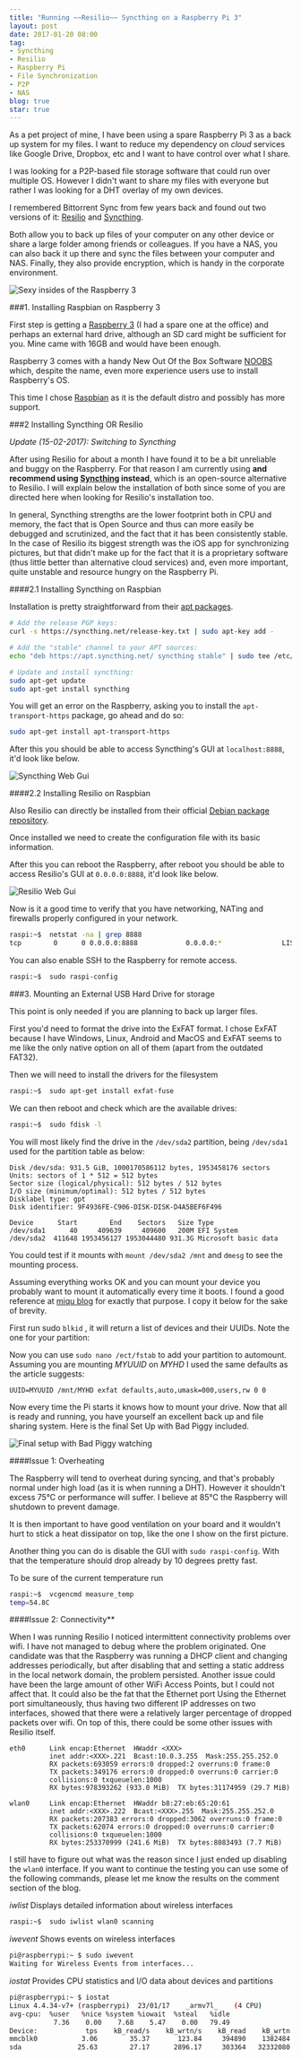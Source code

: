 ```yaml
---
title: "Running ~~Resilio~~ Syncthing on a Raspberry Pi 3"
layout: post
date: 2017-01-20 08:00
tag:
- Syncthing
- Resilio
- Raspberry Pi
- File Synchronization
- P2P
- NAS
blog: true
star: true
---
```


As a pet project of mine, I have been using a spare Raspberry Pi 3 as a back up system for my files. I want to reduce my dependency on *cloud* services like Google Drive, Dropbox, etc and I want to have control over what I share.

I was looking for a P2P-based file storage software that could run over multiple OS. However I didn't want to share my files with everyone but rather I was looking for a DHT overlay of my own devices.

I remembered Bittorrent Sync from few years back and found out two versions of it: [Resilio](https://www.resilio.com) and [Syncthing](https://syncthing.net).

Both allow you to back up files of your computer on any other device or share a large folder among friends or colleagues. If you have a NAS, you can also back it up there and sync the files between your computer and NAS. Finally, they also provide encryption, which is handy in the corporate environment.

![Sexy insides of the Raspberry 3](/assets/images/resilio_raspberry.jpg)

###1. Installing Raspbian on Raspberry 3

First step is getting a [Raspberry 3](https://www.raspberrypi.org/products/raspberry-pi-3-model-b/) (I had a spare one at the office) and perhaps an external hard drive, although an SD card might be sufficient for you. Mine came with 16GB and would have been enough.

Raspberry 3 comes with a handy New Out Of the Box Software [NOOBS](https://www.raspberrypi.org/downloads/noobs/) which, despite the name, even more experience users use to install Raspberry's OS.

This time I chose [Raspbian](https://www.raspberrypi.org/downloads/raspbian/) as it is the default distro and possibly has more support.

###2 Installing Syncthing OR Resilio

*Update (15-02-2017): Switching to Syncthing*

After using Resilio for about a month I have found it to be a bit unreliable and buggy on the Raspberry. For that reason I am currently using **and recommend using [Syncthing](https://syncthing.net) instead**, which is an open-source alternative to Resilio. I will explain below the installation of both since some of you are directed here when looking for Resilio's installation too.

In general, Syncthing strengths are the lower footprint both in CPU and memory, the fact that is Open Source and thus can more easily be debugged and scrutinized, and the fact that it has been consistently stable. In the case of Resilio its biggest strength was the iOS app for synchronizing pictures, but that didn't make up for the fact that it is a proprietary software (thus little better than alternative cloud services) and, even more important, quite unstable and resource hungry on the Raspberry Pi.

####2.1 Installing Syncthing on Raspbian

Installation is pretty straightforward from their [apt packages](https://apt.syncthing.net).

```sh
# Add the release PGP keys:
curl -s https://syncthing.net/release-key.txt | sudo apt-key add -

# Add the "stable" channel to your APT sources:
echo "deb https://apt.syncthing.net/ syncthing stable" | sudo tee /etc/apt/sources.list.d/syncthing.list

# Update and install syncthing:
sudo apt-get update
sudo apt-get install syncthing
```

You will get an error on the Raspberry, asking you to install the `apt-transport-https` package, go ahead and do so:
```sh
sudo apt-get install apt-transport-https
```
After this you should be able to access Syncthing's GUI at `localhost:8888`, it'd look like below.

![Syncthing Web Gui](/assets/images/syncthing_gui.jpg)

####2.2 Installing Resilio on Raspbian

Also Resilio can directly be installed from their official [Debian package repository](https://help.getsync.com/hc/en-us/articles/206178924-Installing-Sync-package-on-Linux).

Once installed we need to create the configuration file with its basic information.

After this you can reboot the Raspberry, after reboot you should be able to access Resilio's GUI at `0.0.0.0:8888`, it'd look like below.

![Resilio Web Gui](/assets/images/resilio_gui.png)

Now is it a good time to verify that you have networking, NATing and firewalls properly configured in your network.

```sh
raspi:~$  netstat -na | grep 8888
tcp        0      0 0.0.0.0:8888            0.0.0.0:*               LISTEN    
```

You can also enable SSH to the Raspberry for remote access.

```sh
raspi:~$  sudo raspi-config
```

###3. Mounting an External USB Hard Drive for storage

This point is only needed if you are planning to back up larger files.

First you'd need to format the drive into the ExFAT format. I chose ExFAT because I have Windows, Linux, Android and MacOS and ExFAT seems to me like the only native option on all of them (apart from the outdated FAT32).  

Then we will need to install the drivers for the filesystem

```sh
raspi:~$  sudo apt-get install exfat-fuse
```

We can then reboot and check which are the available drives:

```sh
raspi:~$  sudo fdisk -l
```

You will most likely find the drive in the `/dev/sda2` partition, being `/dev/sda1` used for the partition table as below:

```
Disk /dev/sda: 931.5 GiB, 1000170586112 bytes, 1953458176 sectors
Units: sectors of 1 * 512 = 512 bytes
Sector size (logical/physical): 512 bytes / 512 bytes
I/O size (minimum/optimal): 512 bytes / 512 bytes
Disklabel type: gpt
Disk identifier: 9F4936FE-C906-DISK-DISK-D4A5BEF6F496

Device      Start        End    Sectors   Size Type
/dev/sda1      40     409639     409600   200M EFI System
/dev/sda2  411648 1953456127 1953044480 931.3G Microsoft basic data
```

You could test if it mounts with `mount /dev/sda2 /mnt` and `dmesg` to see the mounting process.

Assuming everything works OK and you can mount your device you probably want to mount it automatically every time it boots. I found a good reference at [miqu blog](https://miqu.me/blog/2015/01/14/tip-exfat-hdd-with-raspberry-pi/) for exactly that purpose. I copy it below for the sake of brevity.

First run sudo `blkid` , it will return a list of devices and their UUIDs. Note the one for your partition:

Now you can use `sudo nano /ect/fstab` to add your partition to automount. Assuming you are mounting *MYUUID* on *MYHD* I used the same defaults as the article suggests:

```
UUID=MYUUID /mnt/MYHD exfat defaults,auto,umask=000,users,rw 0 0
```

Now every time the Pi starts it knows how to mount your drive. Now that all is ready and running, you have yourself an excellent back up and file sharing system.  Here is the final Set Up with Bad Piggy included.

![Final setup with Bad Piggy watching](/assets/images/raspberry_setup.jpg)

####Issue 1: Overheating

The Raspberry will tend to overheat during syncing, and that's probably normal under high load (as it is when running a DHT). However it shouldn't excess 75°C or performance will suffer. I believe at 85°C the Raspberry will shutdown to prevent damage.

It is then important to have good ventilation on your board and it wouldn't hurt to stick a heat dissipator on top, like the one I show on the first picture.

Another thing you can do is disable the GUI with `sudo raspi-config`. With that the temperature should drop already by 10 degrees pretty fast.

To be sure of the current temperature run

```sh
raspi:~$  vcgencmd measure_temp
temp=54.8C
```

####Issue 2: Connectivity**

When I was running Resilio I noticed intermittent connectivity problems over wifi. I have not managed to debug where the problem originated. One candidate was that the Raspberry was running a DHCP client and changing addresses periodically, but after disabling that and setting a static address in the local network domain, the problem persisted. Another issue could have been the large amount of other WiFi Access Points, but I could not affect that. It could also be the fat that the Ethernet port Using the Ethernet port simultaneously, thus having two different IP addresses on two interfaces, showed that there were a relatively larger percentage of dropped packets over wifi. On top of this, there could be some other issues with Resilio itself.

```
eth0      Link encap:Ethernet  HWaddr <XXX>  
          inet addr:<XXX>.221  Bcast:10.0.3.255  Mask:255.255.252.0
          RX packets:693059 errors:0 dropped:2 overruns:0 frame:0
          TX packets:349176 errors:0 dropped:0 overruns:0 carrier:0
          collisions:0 txqueuelen:1000
          RX bytes:978393262 (933.0 MiB)  TX bytes:31174959 (29.7 MiB)

wlan0     Link encap:Ethernet  HWaddr b8:27:eb:65:20:61  
          inet addr:<XXX>.222  Bcast:<XXX>.255  Mask:255.255.252.0
          RX packets:207383 errors:0 dropped:3062 overruns:0 frame:0
          TX packets:62074 errors:0 dropped:0 overruns:0 carrier:0
          collisions:0 txqueuelen:1000
          RX bytes:253370999 (241.6 MiB)  TX bytes:8083493 (7.7 MiB)
```

I still have to figure out what was the reason since I just ended up disabling the `wlan0` interface. If you want to continue the testing you can use some of the following commands, please let me know the results on the comment section of the blog.

*iwlist*
Displays detailed information about wireless interfaces

```sh
raspi:~$  sudo iwlist wlan0 scanning
```

*iwevent*
Shows events on wireless interfaces


```sh
pi@raspberrypi:~ $ sudo iwevent
Waiting for Wireless Events from interfaces...
```

*iostat*
Provides CPU statistics and I/O data about devices and partitions

```sh
pi@raspberrypi:~ $ iostat
Linux 4.4.34-v7+ (raspberrypi) 	23/01/17 	_armv7l_	(4 CPU)
avg-cpu:  %user   %nice %system %iowait  %steal   %idle
           7.36    0.00    7.68    5.47    0.00   79.49
Device:            tps    kB_read/s    kB_wrtn/s    kB_read    kB_wrtn
mmcblk0           3.06        35.37       123.84     394890    1382484
sda              25.63        27.17      2896.17     303364   32332080
```
